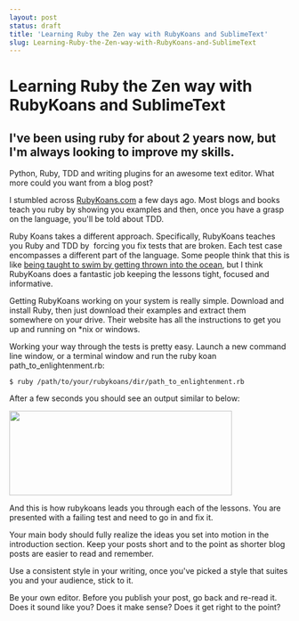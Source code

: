 ```yaml
---
layout: post
status: draft
title: 'Learning Ruby the Zen way with RubyKoans and SublimeText'
slug: Learning-Ruby-the-Zen-way-with-RubyKoans-and-SublimeText
---
```

# Learning Ruby the Zen way with RubyKoans and SublimeText
## I've been using ruby for about 2 years now, but I'm always looking to improve my skills. 

<p>
	Python, Ruby, TDD and writing plugins for an awesome text editor. What more could you want from a blog post?</p>
<p>
	I stumbled across <a href="http://rubykoans.com" target="_blank">RubyKoans.com</a> a few days ago. Most blogs and books teach you ruby by showing you examples and then, once you have a grasp on the language, you&#39;ll be told about TDD.</p>
<p>
	Ruby Koans takes a different approach. Specifically, RubyKoans teaches you Ruby and TDD by &nbsp;forcing you fix tests that are broken. Each test case encompasses a different part of the language. Some people think that this is like <a href="http://www.youtube.com/watch?v=wsY-L08q6q0" target="_blank">being taught to swim by getting thrown into the ocean</a>, but I think RubyKoans does a fantastic job keeping the lessons tight, focused and informative.</p>
<p>
	Getting RubyKoans working on your system is really simple. Download and install Ruby, then just download their examples and extract them somewhere on your drive. Their website has all the instructions to get you up and running on *nix or windows.</p>
<p>
	Working your way through the tests is pretty easy. Launch a new command line window, or a terminal window and run the ruby koan path_to_enlightenment.rb:</p>
<pre class="prettyprint">
<code>$ ruby /path/to/your/rubykoans/dir/path_to_enlightenment.rb</code></pre>
<p>
	After a few seconds you should see an output similar to&nbsp;below:</p>
<p>
	<a href="http://content.screencast.com/users/codeimpossible/folders/Jing/media/a7c55276-8663-40bb-8e96-4542df81ef07/2011-11-13_1659.png" target="_blank"><img alt="" src="http://content.screencast.com/users/codeimpossible/folders/Jing/media/a7c55276-8663-40bb-8e96-4542df81ef07/2011-11-13_1659.png" style="width: 400px; height: 152px; " /></a></p>
<p>
	And this is how rubykoans leads you through each of the lessons. You are presented with a failing test and need to go in and fix it.</p>
<p>
	Your main body should fully realize the ideas you set into motion in the introduction section. Keep your posts short and to the point as shorter blog posts are easier to read and remember.</p>
<p>
	Use a consistent style in your writing, once you&#39;ve picked a style that suites you and your audience, stick to it.</p>
<p>
	Be your own editor. Before you publish your post, go back and re-read it. Does it sound like you? Does it make sense? Does it get right to the point?</p>
